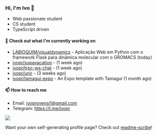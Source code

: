 ### Hi, I'm Ivo 👋

* Web passionate student
* CS student
* TypeScript driven

#### 👷 Check out what I'm currently working on

- [LABIOQUIM/visualdynamics](https://github.com/LABIOQUIM/visualdynamics) - Aplicação Web em Python com o framework Flask para dinâmica molecular com o GROMACS (today)
- [ivopr/supavacation](https://github.com/ivopr/supavacation) -  (1 week ago)
- [ivopr/trpc-ws-chat](https://github.com/ivopr/trpc-ws-chat) -  (1 week ago)
- [ivopr/unir](https://github.com/ivopr/unir) -  (3 weeks ago)
- [ivopr/tamagui-expo](https://github.com/ivopr/tamagui-expo) - An Expo template with Tamagui (1 month ago)

#### 📫 How to reach me

- Email: [ivoprovensi1@gmail.com](mailto://ivoprovensi1@gmail.com)
- Telegram: https://t.me/ivopr

![](https://github-readme-stats.vercel.app/api/top-langs/?username=ivopr&langs_count=10&layout=compact&theme=react&hide_border=true&bg_color=0D1117&title_color=5ce1e6&icon_color=5ce1e6)

Want your own self-generating profile page? Check out [readme-scribe](https://github.com/muesli/readme-scribe)!

